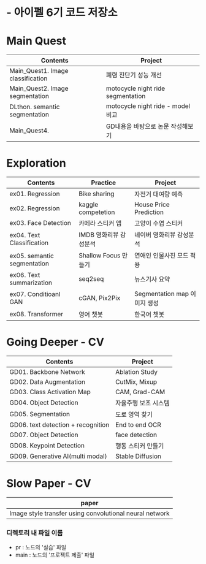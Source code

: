 # - 아이펠 6기 코드 저장소

# Main Quest
|Contents|Project|
|---|---|
|Main_Quest1. Image classification|폐렴 진단기 성능 개선|
|Main_Quest2. Image segmentation|motocycle night ride segmentation|
|DLthon. semantic segmentation|motocycle night ride - model 비교|
|Main_Quest4.|GD내용을 바탕으로 논문 작성해보기|

# Exploration
|Contents|Practice|Project|
|-----|---|---|
|ex01. Regression|Bike sharing|자전거 대여량 예측|
|ex02. Regression|kaggle competetion|House Price Prediction|
|ex03. Face Detection|카메라 스티커 앱|고양이 수염 스티커|
|ex04. Text Classification|IMDB 영화리뷰 감성분석|네이버 영화리뷰 감성분석|
|ex05. semantic segmentation|Shallow Focus 만들기|연애인 인물사진 모드 적용|
|ex06. Text summarization|seq2seq|뉴스기사 요약|
|ex07. Conditioanl GAN|cGAN, Pix2Pix|Segmentation map 이미지 생성
|ex08. Transformer|영어 챗봇|한국어 챗봇|

# Going Deeper - CV
|Contents|Project|
|---|---|
|GD01. Backbone Network|Ablation Study|
|GD02. Data Augmentation|CutMix, Mixup|
|GD03. Class Activation Map|CAM, Grad-CAM|
|GD04. Object Detection|자율주행 보조 시스템|
|GD05. Segmentation|도로 영역 찾기|
|GD06. text detection + recognition|End to end OCR|
|GD07. Object Detection|face detection|
|GD08. Keypoint Detection|행동 스티커 만들기|
|GD09. Generative AI(multi modal)|Stable Diffusion|


# Slow Paper - CV
|paper|
|---|
|Image style transfer using convolutional neural network|



### 디렉토리 내 파일 이름
- pr : 노드의 '실습' 파일
- main : 노드의 '프로젝트 제출' 파일


